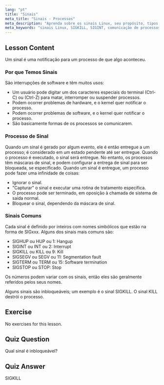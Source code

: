 ```yaml
---
lang: "pt"
title: "Sinais"
meta_title: "Sinais - Processos"
meta_description: "Aprenda sobre os sinais Linux, seu propósito, tipos comuns como SIGINT e SIGKILL, e como os processos os manipulam. Entenda os conceitos básicos de sinais para um melhor controle do Linux."
meta_keywords: "sinais Linux, SIGKILL, SIGINT, comunicação de processos, tutorial Linux, Linux para iniciantes, guia Linux"
---
```


## Lesson Content

Um sinal é uma notificação para um processo de que algo aconteceu.

### Por que Temos Sinais

São interrupções de software e têm muitos usos:

- Um usuário pode digitar um dos caracteres especiais do terminal (Ctrl-C) ou (Ctrl-Z) para matar, interromper ou suspender processos.
- Podem ocorrer problemas de hardware, e o kernel quer notificar o processo.
- Podem ocorrer problemas de software, e o kernel quer notificar o processo.
- São basicamente formas de os processos se comunicarem.

### Processo de Sinal

Quando um sinal é gerado por algum evento, ele é então entregue a um processo; é considerado em um estado pendente até ser entregue. Quando o processo é executado, o sinal será entregue. No entanto, os processos têm máscaras de sinal, e podem configurar a entrega de sinal para ser bloqueada, se especificado. Quando um sinal é entregue, um processo pode fazer uma infinidade de coisas:

- Ignorar o sinal.
- "Capturar" o sinal e executar uma rotina de tratamento específica.
- O processo pode ser terminado, em oposição à chamada de sistema de saída normal.
- Bloquear o sinal, dependendo da máscara de sinal.

### Sinais Comuns

Cada sinal é definido por inteiros com nomes simbólicos que estão na forma de SIGxxx. Alguns dos sinais mais comuns são:

- SIGHUP ou HUP ou 1: Hangup
- SIGINT ou INT ou 2: Interrupt
- SIGKILL ou KILL ou 9: Kill
- SIGSEGV ou SEGV ou 11: Segmentation fault
- SIGTERM ou TERM ou 15: Software termination
- SIGSTOP ou STOP: Stop

Os números podem variar com os sinais, então eles são geralmente referidos pelos seus nomes.

Alguns sinais são inbloqueáveis; um exemplo é o sinal SIGKILL. O sinal KILL destrói o processo.

## Exercise

No exercises for this lesson.

## Quiz Question

Qual sinal é inbloqueável?

## Quiz Answer

SIGKILL
